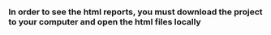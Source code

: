 ### In order to see the html reports, you must download the project to your computer and open the html files locally
